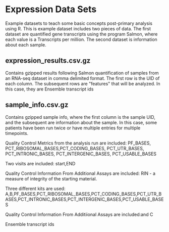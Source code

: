 # Expression Data Sets

Example datasets to teach some basic concepts post-primary analysis using R.   This is example dataset includes two pieces of data.  The first dataset are quantified gene transcripts using the program Salmon, where each value is a Transcripts per million.  The second dataset is information about each sample.

## expression_results.csv.gz
Contains gzipped results following Salmon quantification of samples from an RNA-seq dataset in comma delimited format.  The first row is the UID of each column.  The subsequent rows are "features" that will be analyzed.  In this case, they are Ensemble transcript ids


## sample_info.csv.gz

Contains gzipped sample info, where the first column is the sample UID, and the subsequent are information about the sample.  In this case, some patients have been run twice or have multiple entries for multiple timepoints.  

Quality Control Metrics from the analysis run are included: PF_BASES, PCT_RIBOSOMAL_BASES,PCT_CODING_BASES, PCT_UTR_BASES, PCT_INTRONIC_BASES, PCT_INTERGENIC_BASES, PCT_USABLE_BASES

Two visits are included: start,END

Quality Control Information From Additional Assays are included: RIN - a measure of integrity of the starting material.

Three different kits are used: A,B,PF_BASES,PCT_RIBOSOMAL_BASES,PCT_CODING_BASES,PCT_UTR_BASES,PCT_INTRONIC_BASES,PCT_INTERGENIC_BASES,PCT_USABLE_BASES

Quality Control Information From Additiional Assays are included:and C


Ensemble transcript ids

